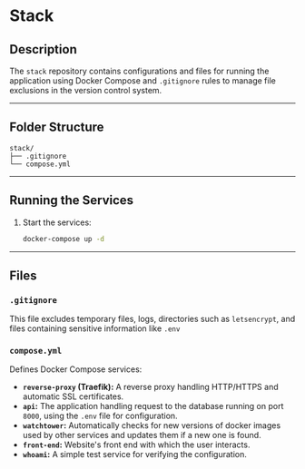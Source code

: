 # Stack

## Description
The `stack` repository contains configurations and files for running the application using Docker Compose and `.gitignore` rules to manage file exclusions in the version control system.

---

## Folder Structure
```
stack/
├── .gitignore
└── compose.yml
```
---
## Running the Services
1. Start the services:
   ```bash
   docker-compose up -d
   ```
---

## Files

### `.gitignore`
This file excludes temporary files, logs, directories such as `letsencrypt`, and files containing sensitive information like `.env`

### `compose.yml`
Defines Docker Compose services:

- **`reverse-proxy` (Traefik):** A reverse proxy handling HTTP/HTTPS and automatic SSL certificates.
- **`api`:** The application handling request to the database running on port `8000`, using the `.env` file for configuration.
- **`watchtower`:** Automatically checks for new versions of docker images used by other services and updates them if a new one is found.
- **`front-end`:** Website's front end with which the user interacts.
- **`whoami`:** A simple test service for verifying the configuration.
